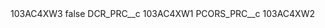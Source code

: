 <?xml version="1.0" encoding="UTF-8"?>
<CustomMetadata xmlns="http://soap.sforce.com/2006/04/metadata" xmlns:xsi="http://www.w3.org/2001/XMLSchema-instance" xmlns:xsd="http://www.w3.org/2001/XMLSchema">
    <label>103AC4XW3</label>
    <protected>false</protected>
    <values>
        <field>DCR_PRC__c</field>
        <value xsi:type="xsd:string">103AC4XW1</value>
    </values>
    <values>
        <field>PCORS_PRC__c</field>
        <value xsi:type="xsd:string">103AC4XW2</value>
    </values>
</CustomMetadata>
